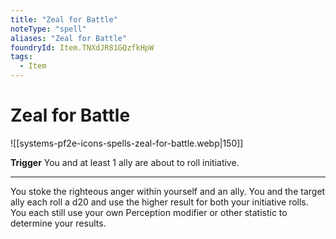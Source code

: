 ```yaml
---
title: "Zeal for Battle"
noteType: "spell"
aliases: "Zeal for Battle"
foundryId: Item.TNXdJR81GQzfkHpW
tags:
  - Item
---
```


# Zeal for Battle
![[systems-pf2e-icons-spells-zeal-for-battle.webp|150]]

**Trigger** You and at least 1 ally are about to roll initiative.

* * *

You stoke the righteous anger within yourself and an ally. You and the target ally each roll a d20 and use the higher result for both your initiative rolls. You each still use your own Perception modifier or other statistic to determine your results.

